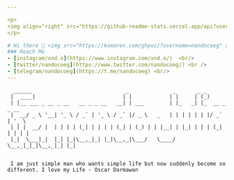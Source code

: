 ```yaml
---

<p>
<img align="right" src="https://github-readme-stats.vercel.app/api?username=nandocoeg&show_icons=true&theme=tokyonight" alt="nandocoeg" />
</p>

# Hi there 👋 <img src="https://komarev.com/ghpvc/?username=nandocoeg" alt="nandocoeg" />
### Reach Me
- [instagram/xnd.o](https://www.instagram.com/xnd.o/)  <br/>
- [twitter/nandocoeg](https://www.twitter.com/nandocoeg/) <br />
- [telegram/nandocoeg](https://t.me/nandocoeg) <br/>
---
```


```
  ______                              _              _       _ _              
 |  ____|                            | |            | |     | (_)             
 | |__ ___ _ __ _ __   __ _ _ __   __| | ___        | |_   _| |_  __ _ _ __   
 |  __/ _ \ '__| '_ \ / _` | '_ \ / _` |/ _ \   _   | | | | | | |/ _` | '_ \  
 | | |  __/ |  | | | | (_| | | | | (_| | (_) | | |__| | |_| | | | (_| | | | | 
 |_|  \___|_|  |_| |_|\__,_|_| |_|\__,_|\___/   \____/ \__,_|_|_|\__,_|_| |_| 
 
 
 I am just simple man who wants simple life but now suddenly become so different. I love my Life - Oscar Darmawan
```




<!--
**nandocoeg/nandocoeg** is a ✨ _special_ ✨ repository because its `README.md` (this file) appears on your GitHub profile.
### Hi there 👋
Just a noob boy xixi

Here are some ideas to get you started:

![Fernando Julian's GitHub stats](https://github-readme-stats.vercel.app/api?username=nandocoeg&show_icons=true&theme=tokyonight)

- 🔭 I’m currently working on ...
- 🌱 I’m currently learning ...
- 👯 I’m looking to collaborate on ...
- 🤔 I’m looking for help with ...
- 💬 Ask me about ...
- 📫 How to reach me: ...
- 😄 Pronouns: ...
- ⚡ Fun fact: ...
-->
